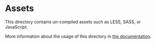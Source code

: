 # Assets

This directory contains un-compiled assets such as LESS, SASS, or JavaScript.

More information about the usage of this directory in [the documentation](https://nuxtjs.org/guide/assets#webpacked).
